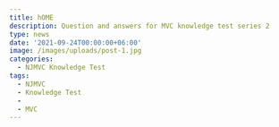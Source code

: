 ```yaml
---
title: hOME
description: Question and answers for MVC knowledge test series 2
type: news
date: '2021-09-24T00:00:00+06:00'
image: /images/uploads/post-1.jpg
categories:
  - NJMVC Knowledge Test
tags:
  - NJMVC
  - Knowledge Test
  - 
  - MVC
---
```

